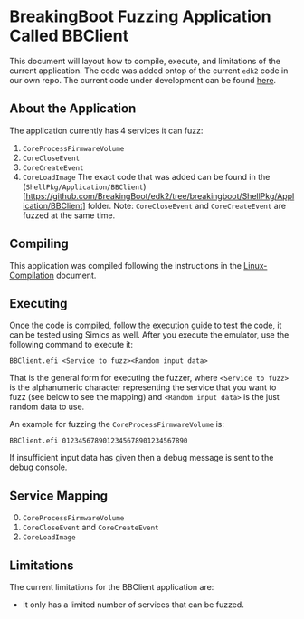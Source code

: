 # BreakingBoot Fuzzing Application Called BBClient
This document will layout how to compile, execute, and limitations of the current application. The code was added ontop of the current `edk2` code in our own repo. The current code under development can be found [here](https://github.com/BreakingBoot/edk2/tree/breakingboot).

## About the Application
The application currently has 4 services it can fuzz:
1. `CoreProcessFirmwareVolume`
2. `CoreCloseEvent`
3. `CoreCreateEvent`
4. `CoreLoadImage`
The exact code that was added can be found in the (`ShellPkg/Application/BBClient`)[https://github.com/BreakingBoot/edk2/tree/breakingboot/ShellPkg/Application/BBClient] folder. Note: `CoreCloseEvent` and `CoreCreateEvent` are fuzzed at the same time.

## Compiling
This application was compiled following the instructions in the [Linux-Compilation](https://github.com/BreakingBoot/learning-edk2/blob/main/Compiling/Linux-Compiling.md) document.

## Executing 
Once the code is compiled, follow the [execution guide](https://github.com/BreakingBoot/learning-edk2/blob/main/Executing/QEMU-Emulation.md) to test the code, it can be tested using Simics as well. After you execute the emulator, use the following command to execute it:
```
BBClient.efi <Service to fuzz><Random input data>
```
That is the general form for executing the fuzzer, where `<Service to fuzz>` is the alphanumeric character representing the service that you want to fuzz (see below to see the mapping) and `<Random input data>` is the just random data to use.

An example for fuzzing the `CoreProcessFirmwareVolume` is:
```
BBClient.efi 0123456789012345678901234567890
```

If insufficient input data has given then a debug message is sent to the debug console.

## Service Mapping
0. `CoreProcessFirmwareVolume`
1. `CoreCloseEvent` and `CoreCreateEvent`
2. `CoreLoadImage`

## Limitations
The current limitations for the BBClient application are:
* It only has a limited number of services that can be fuzzed.
